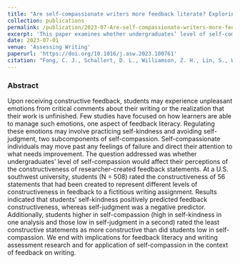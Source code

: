 ```yaml
---
title: "Are self-compassionate writers more feedback literate? Exploring undergraduates’ perceptions of feedback constructiveness."
collection: publications
permalink: /publication/2023-07-Are-self-compassionate-writers-more-feedback-literate
excerpt: 'This paper examines whether undergraduates’ level of self-compassion would affect their perceptions of the constructiveness of researcher-created feedback statements.'
date: 2023-07-01
venue: 'Assessing Writing'
paperurl: 'https://doi.org/10.1016/j.asw.2023.100761'
citation: "Fong, C. J., Schallert, D. L., Williamson, Z. H., Lin, S., Williams, K. M., <b>Kim, Y. W.</b> (2023). Are self-compassionate writers more feedback literate? Exploring undergraduates’ perceptions of feedback constructiveness. <i> Assessing Writing, 57, </i>, 100761."
---
```

### Abstract
Upon receiving constructive feedback, students may experience unpleasant emotions from critical comments about their writing or the realization that their work is unfinished. Few studies have focused on how learners are able to manage such emotions, one aspect of feedback literacy. Regulating these emotions may involve practicing self-kindness and avoiding self-judgment, two subcomponents of self-compassion. Self-compassionate individuals may move past any feelings of failure and direct their attention to what needs improvement. The question addressed was whether undergraduates’ level of self-compassion would affect their perceptions of the constructiveness of researcher-created feedback statements. At a U.S. southwest university, students (N = 508) rated the constructiveness of 56 statements that had been created to represent different levels of constructiveness in feedback to a fictitious writing assignment. Results indicated that students’ self-kindness positively predicted feedback constructiveness, whereas self-judgment was a negative predictor. Additionally, students higher in self-compassion (high in self-kindness in one analysis and those low in self-judgment in a second) rated the least constructive statements as more constructive than did students low in self-compassion. We end with implications for feedback literacy and writing assessment research and for application of self-compassion in the context of feedback on writing.
